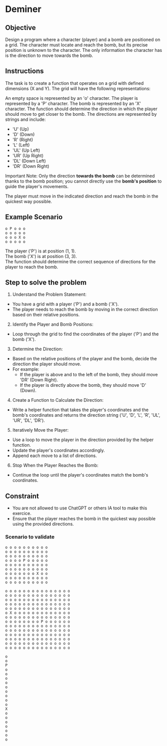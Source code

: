 # Deminer

## Objective
Design a program where a character (player) and a bomb are positioned on a grid. The character must locate and reach the bomb, but its precise position is unknown to the character. The only information the character has is the direction to move towards the bomb.

## Instructions
The task is to create a function that operates on a grid with defined dimensions (X and Y). The grid will have the following representations:

An empty space is represented by an 'o' character.
The player is represented by a 'P' character.
The bomb is represented by an 'X' character.
The function should determine the direction in which the player should move to get closer to the bomb. The directions are represented by strings and include:

- 'U' (Up)
- 'D' (Down)
- 'R' (Right)
- 'L' (Left)
- 'UL' (Up Left)
- 'UR' (Up Right)
- 'DL' (Down Left)
- 'DR' (Down Right)
  
Important Note: Only the direction **towards the bomb** can be determined thanks to the bomb position; you cannot directly use the **bomb's position** to guide the player's movements.  

The player must move in the indicated direction and reach the bomb in the quickest way possible.  

## Example Scenario

```o o o o o
o P o o o
o o o o o
o o o X o
o o o o o
```

The player ('P') is at position (1, 1).  
The bomb ('X') is at position (3, 3).  
The function should determine the correct sequence of directions for the player to reach the bomb.  

## Step to solve the problem   
1. Understand the Problem Statement:   
  - You have a grid with a player ('P') and a bomb ('X').
  - The player needs to reach the bomb by moving in the correct direction based on their relative positions.

2. Identify the Player and Bomb Positions:   
  - Loop through the grid to find the coordinates of the player ('P') and the bomb ('X').  

3. Determine the Direction:   
  - Based on the relative positions of the player and the bomb, decide the direction the player should move.
  - For example:
    - If the player is above and to the left of the bomb, they should move 'DR' (Down Right).
    - If the player is directly above the bomb, they should move 'D' (Down).
    
4. Create a Function to Calculate the Direction:
  - Write a helper function that takes the player's coordinates and the bomb's coordinates and returns the direction string ('U', 'D', 'L', 'R', 'UL', 'UR', 'DL', 'DR').

5. Iteratively Move the Player:
  - Use a loop to move the player in the direction provided by the helper function.
  - Update the player's coordinates accordingly.
  - Append each move to a list of directions.

6. Stop When the Player Reaches the Bomb:
  - Continue the loop until the player's coordinates match the bomb's coordinates.

## Constraint
  - You are not allowed to use ChatGPT or others IA tool to make this exercice.
  - Ensure that the player reaches the bomb in the quickest way possible using the provided directions.

### Scenario to validate

```o o o o o o o o o o
o o o o o o o o o o
o o o o o o o o o o
o o o o o o o o o o
o o o o P o o o o o
o o o o o o o o o o
o o o o o o o o o o
o o o o o o o X o o
o o o o o o o o o o
o o o o o o o o o o
```

```o o o o o o o o o o o o o o o
o o o o o o o o o o o o o o o
o o o o o o o o o o o o o o o
o o o o o o o o o o o o o o o
o o o o o o o o o o o o o o o
o o o o o o o o o o o o o o o
o X o o o o o o o o o o o o o
o o o o o o o o o o o o o o o
o o o o o o o o P o o o o o o
o o o o o o o o o o o o o o o
o o o o o o o o o o o o o o o
o o o o o o o o o o o o o o o
o o o o o o o o o o o o o o o
o o o o o o o o o o o o o o o
o o o o o o o o o o o o o o o
```

```o
o
o
P
o
o
o
o
o
o
o
o
o
X
o
o
o
o
o
o
o
````
